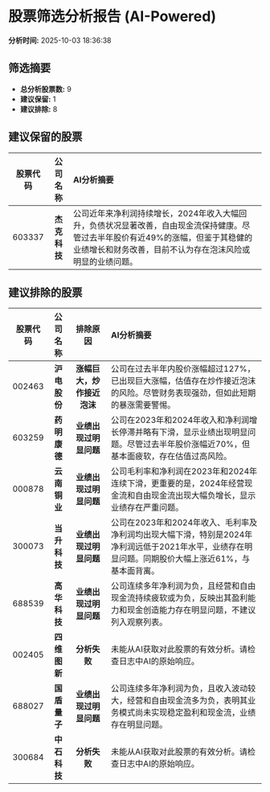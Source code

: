 # 股票筛选分析报告 (AI-Powered)

**分析时间:** 2025-10-03 18:36:38

## 筛选摘要

- **总分析股票数:** 9
- **建议保留:** 1
- **建议排除:** 8

## 建议保留的股票

| 股票代码 | 公司名称 | AI分析摘要 |
|:---:|:---:|:---|
| 603337 | **杰克科技** | 公司近年来净利润持续增长，2024年收入大幅回升，负债状况显著改善，自由现金流保持健康。尽管过去半年股价有近49%的涨幅，但鉴于其稳健的业绩增长和财务改善，目前不认为存在泡沫风险或明显的业绩问题。 |

## 建议排除的股票

| 股票代码 | 公司名称 | 排除原因 | AI分析摘要 |
|:---:|:---:|:---:|:---|
| 002463 | **沪电股份** | **涨幅巨大，炒作接近泡沫** | 公司在过去半年内股价涨幅超过127%，已出现巨大涨幅，估值存在炒作接近泡沫的风险。尽管财务表现强劲，但如此短期的暴涨需要警惕。 |
| 603259 | **药明康德** | **业绩出现过明显问题** | 公司在2023年和2024年收入和净利润增长停滞并略有下滑，显示业绩出现明显问题。尽管过去半年股价涨幅近70%，但基本面疲软，存在估值过高风险。 |
| 000878 | **云南铜业** | **业绩出现过明显问题** | 公司毛利率和净利润在2023年和2024年连续下滑，更重要的是，2024年经营现金流和自由现金流出现大幅负增长，显示业绩存在严重问题。 |
| 300073 | **当升科技** | **业绩出现过明显问题** | 公司在2023年和2024年收入、毛利率及净利润均出现大幅下滑，特别是2024年净利润远低于2021年水平，业绩存在明显问题。同期股价大幅上涨近61%，与基本面背离。 |
| 688539 | **高华科技** | **业绩出现过明显问题** | 公司连续多年净利润为负，且经营和自由现金流持续疲软或为负，反映出其盈利能力和现金创造能力存在明显问题，不建议列入观察列表。 |
| 002405 | **四维图新** | **分析失败** | 未能从AI获取对此股票的有效分析。请检查日志中AI的原始响应。 |
| 688027 | **国盾量子** | **业绩出现过明显问题** | 公司连续多年净利润为负，且收入波动较大，经营和自由现金流多为负，表明其业务模式尚未实现稳定盈利和现金流，业绩存在明显问题。 |
| 300684 | **中石科技** | **分析失败** | 未能从AI获取对此股票的有效分析。请检查日志中AI的原始响应。 |
